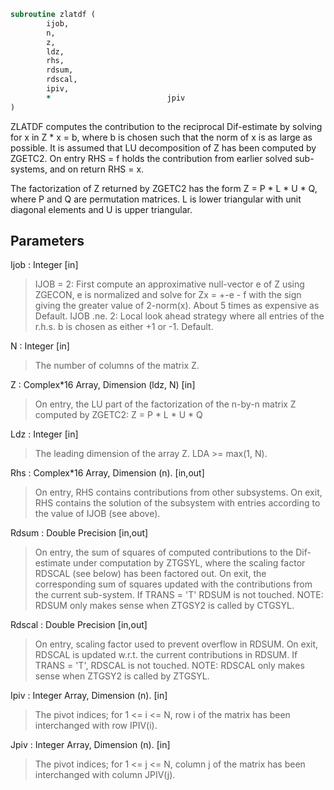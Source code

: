 ```fortran
subroutine zlatdf (
		ijob,
		n,
		z,
		ldz,
		rhs,
		rdsum,
		rdscal,
		ipiv,
		*                          jpiv
)
```

 ZLATDF computes the contribution to the reciprocal Dif-estimate
 by solving for x in Z * x = b, where b is chosen such that the norm
 of x is as large as possible. It is assumed that LU decomposition
 of Z has been computed by ZGETC2. On entry RHS = f holds the
 contribution from earlier solved sub-systems, and on return RHS = x.

 The factorization of Z returned by ZGETC2 has the form
 Z = P * L * U * Q, where P and Q are permutation matrices. L is lower
 triangular with unit diagonal elements and U is upper triangular.

## Parameters
Ijob : Integer [in]
> IJOB = 2: First compute an approximative null-vector e
> of Z using ZGECON, e is normalized and solve for
> Zx = +-e - f with the sign giving the greater value of
> 2-norm(x).  About 5 times as expensive as Default.
> IJOB .ne. 2: Local look ahead strategy where
> all entries of the r.h.s. b is chosen as either +1 or
> -1.  Default.

N : Integer [in]
> The number of columns of the matrix Z.

Z : Complex*16 Array, Dimension (ldz, N) [in]
> On entry, the LU part of the factorization of the n-by-n
> matrix Z computed by ZGETC2:  Z = P * L * U * Q

Ldz : Integer [in]
> The leading dimension of the array Z.  LDA >= max(1, N).

Rhs : Complex*16 Array, Dimension (n). [in,out]
> On entry, RHS contains contributions from other subsystems.
> On exit, RHS contains the solution of the subsystem with
> entries according to the value of IJOB (see above).

Rdsum : Double Precision [in,out]
> On entry, the sum of squares of computed contributions to
> the Dif-estimate under computation by ZTGSYL, where the
> scaling factor RDSCAL (see below) has been factored out.
> On exit, the corresponding sum of squares updated with the
> contributions from the current sub-system.
> If TRANS = 'T' RDSUM is not touched.
> NOTE: RDSUM only makes sense when ZTGSY2 is called by CTGSYL.

Rdscal : Double Precision [in,out]
> On entry, scaling factor used to prevent overflow in RDSUM.
> On exit, RDSCAL is updated w.r.t. the current contributions
> in RDSUM.
> If TRANS = 'T', RDSCAL is not touched.
> NOTE: RDSCAL only makes sense when ZTGSY2 is called by
> ZTGSYL.

Ipiv : Integer Array, Dimension (n). [in]
> The pivot indices; for 1 <= i <= N, row i of the
> matrix has been interchanged with row IPIV(i).

Jpiv : Integer Array, Dimension (n). [in]
> The pivot indices; for 1 <= j <= N, column j of the
> matrix has been interchanged with column JPIV(j).

